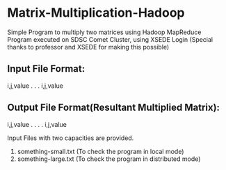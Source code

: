 # Matrix-Multiplication-Hadoop
Simple Program to multiply two matrices using Hadoop MapReduce
Program executed on SDSC Comet Cluster, using XSEDE Login (Special thanks to professor and XSEDE for making this possible)

## Input File Format:
i,j,value
.
.
.
i,j,value

## Output File Format(Resultant Multiplied Matrix):
i,j,value
.
.
.
.
i,j,value

Input Files with two capacities are provided.
1) something-small.txt (To check the program in local mode)
2) something-large.txt (To check the program in distributed mode)
